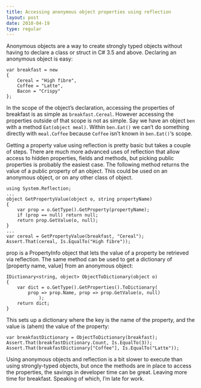 ```yaml
---
title: Accessing anonymous object properties using reflection
layout: post
date: 2010-04-19
type: regular
---
```


Anonymous objects are a way to create strongly typed objects without having to declare a class or struct in C# 3.5 and above. Declaring an anonymous object is easy:

	var breakfast = new
	{
	    Cereal = "High fibre",
	    Coffee = "Latte",
	    Bacon = "Crispy"
	};

In the scope of the object’s declaration, accessing the properties of breakfast is as simple as `breakfast.Cereal`. However accessing the properties outside of that scope is not as simple. Say we have an object `ben` with a method `Eat(object meal)`. Within `ben.Eat()` we can’t do something directly with `meal.Coffee` because `Coffee` isn’t known in `ben.Eat()`‘s scope.

Getting a property value using reflection is pretty basic but takes a couple of steps. There are much more advanced uses of reflection that allow access to hidden properties, fields and methods, but picking public properties is probably the easiest case. The following method returns the value of a public property of an object. This could be used on an anonymous object, or on any other class of object.

	using System.Reflection;
	...
	object GetPropertyValue(object o, string propertyName)
	{
	    var prop = o.GetType().GetProperty(propertyName);
	    if (prop == null) return null;
	    return prop.GetValue(o, null);
	}
	...
	var cereal = GetPropertyValue(breakfast, "Cereal");
	Assert.That(cereal, Is.EqualTo("High fibre"));

prop is a PropertyInfo object that lets the value of a property be retrieved via reflection. The same method can be used to get a dictionary of [property name, value] from an anonymous object:

	IDictionary<string, object> ObjectToDictionary(object o)
	{
	    var dict = o.GetType().GetProperties().ToDictionary(
	        prop => prop.Name, prop => prop.GetValue(o, null)
	            );
	    return dict;
	}

This sets up a dictionary where the key is the name of the property, and the value is (ahem) the value of the property:

	var breakfastDictionary = ObjectToDictionary(breakfast);
	Assert.That(breakfastDictionary.Count, Is.EqualTo(3));
	Assert.That(breakfastDictionary["Coffee"], Is.EqualTo("Latte"));

Using anonymous objects and reflection is a bit slower to execute than using strongly-typed objects, but once the methods are in place to access the properties, the savings in developer time can be great. Leaving more time for breakfast. Speaking of which, I’m late for work.

